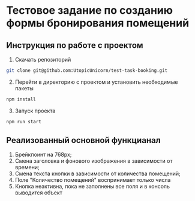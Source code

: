 # Тестовое задание по созданию формы бронирования помещений

## Инструкция по работе с проектом

1. Скачать репозиторий

```bash
git clone git@github.com:UtopicUnicorn/test-task-booking.git
```
2. Перейти в директорию с проектом и установить необходимые пакеты

```bash
npm install
```

3. Запуск проекта

```bash
npm run start
```

## Реализованный основной функцианал

1. Брейкпоинт на 768px;
2. Смена заголовка и фонового изображения в зависимости от времени;
3. Смена текста кнопки в зависимости от количества помещений;
4. Поле "Количество помещений" воспринимает только числа
5. Кнопка неактивна, пока не заполнены все поля и в консоль выводится объект
